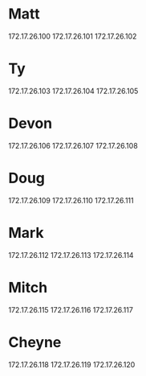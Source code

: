 # Matt
172.17.26.100
172.17.26.101
172.17.26.102

# Ty
172.17.26.103
172.17.26.104
172.17.26.105

# Devon
172.17.26.106
172.17.26.107
172.17.26.108

# Doug
172.17.26.109
172.17.26.110
172.17.26.111

# Mark
172.17.26.112
172.17.26.113
172.17.26.114

# Mitch
172.17.26.115
172.17.26.116
172.17.26.117

# Cheyne
172.17.26.118
172.17.26.119
172.17.26.120
